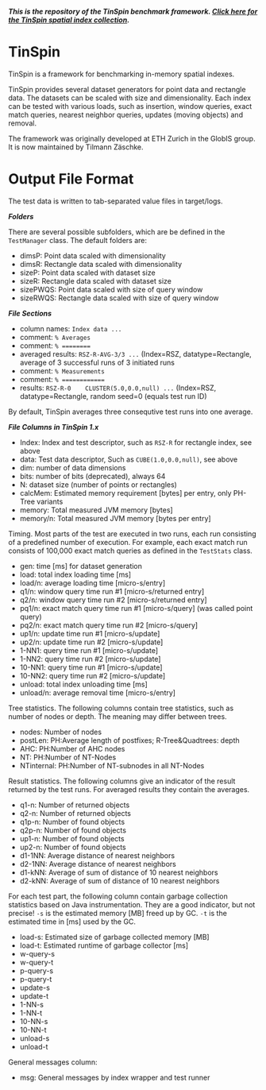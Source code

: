 **_This is the repository of the TinSpin benchmark framework. [Click here for the TinSpin spatial index collection](https://github.com/tzaeschke/tinspin-indexes)._**

# TinSpin

TinSpin is a framework for benchmarking in-memory spatial indexes. 

TinSpin provides several dataset generators for point data and rectangle data. The datasets can be scaled with size and dimensionality. Each index can be tested with various loads, such as insertion, window queries, exact match queries, nearest neighbor queries, updates (moving objects) and removal. 

The framework was originally developed at ETH Zurich in the GlobIS group. It is now maintained by Tilmann Zäschke.



# Output File Format

The test data is written to tab-separated value files in target/logs.

_**Folders**_

There are several possible subfolders, which are be defined in the `TestManager` class. The default folders are:

 * dimsP: Point data scaled with dimensionality
 * dimsR: Rectangle data scaled with dimensionality
 * sizeP: Point data scaled with dataset size
 * sizeR: Rectangle data scaled with dataset size
 * sizePWQS: Point data scaled with size of query window
 * sizeRWQS: Rectangle data scaled with size of query window 

_**File Sections**_

 * column names: `Index data ...`
 * comment: `% Averages`
 * comment: `% ========`
 * averaged results: `RSZ-R-AVG-3/3 ...`  (Index=RSZ, datatype=Rectangle, average of 3 successful runs of 3 initiated runs
 * comment: `% Measurements`
 * comment: `% ============`
 * results: `RSZ-R-0	CLUSTER(5.0,0.0,null) ...` (Index=RSZ, datatype=Rectangle, random seed=0 (equals test run ID)
 
By default, TinSpin averages three consequtive test runs into one average. 

_**File Columns in TinSpin 1.x**_


 * Index: Index and test descriptor, such as `RSZ-R` for rectangle index, see above
 * data: Test data descriptor, Such as `CUBE(1.0,0.0,null)`, see above
 * dim: number of data dimensions
 * bits: number of bits (deprecated), always 64
 * N: dataset size (number of points or rectangles)
 * calcMem: Estimated memory requirement [bytes] per entry, only PH-Tree variants
 * memory: Total measured JVM memory [bytes]
 * memory/n: Total measured JVM memory [bytes per entry]
 
Timing. Most parts of the test are executed in two runs, each run consisting of a predefined number of execution. For example, each exact match run consists of 100,000 exact match queries as defined in the `TestStats` class.
 
 * gen: time [ms] for dataset generation
 * load: total index loading time [ms]
 * load/n: average loading time [micro-s/entry]
 * q1/n: window query time run #1 [micro-s/returned entry]
 * q2/n: window query time run #2 [micro-s/returned entry]
 * pq1/n: exact match query time run #1 [micro-s/query] (was called point query)
 * pq2/n: exact match query time run #2 [micro-s/query]
 * up1/n: update time run #1 [micro-s/update]
 * up2/n: update time run #2 [micro-s/update]
 * 1-NN1: query time run #1 [micro-s/update]
 * 1-NN2: query time run #2 [micro-s/update] 
 * 10-NN1: query time run #1 [micro-s/update] 
 * 10-NN2: query time run #2 [micro-s/update] 
 * unload: total index unloading time [ms]
 * unload/n: average removal time [micro-s/entry]
 
Tree statistics. The following columns contain tree statistics, such as number of nodes or depth. The meaning may differ between trees. 
 
 * nodes: Number of nodes
 * postLen: PH:Average length of postfixes; R-Tree&Quadtrees: depth
 * AHC: PH:Number of AHC nodes
 * NT: PH:Number of NT-Nodes
 * NTinternal: PH:Number of NT-subnodes in all NT-Nodes
 
Result statistics. The following columns give an indicator of the result returned by the test runs. For averaged results they contain the averages. 
 
 * q1-n: Number of returned objects
 * q2-n: Number of returned objects
 * q1p-n: Number of found objects
 * q2p-n: Number of found objects
 * up1-n: Number of found objects
 * up2-n: Number of found objects
 * d1-1NN: Average distance of nearest neighbors
 * d2-1NN: Average distance of nearest neighbors
 * d1-kNN: Average of sum of distance of 10 nearest neighbors
 * d2-kNN: Average of sum of distance of 10 nearest neighbors
 
For each test part, the following column contain garbage collection statistics based on Java instrumentation. They are a good indicator, but not precise! `-s` is the estimated memory [MB] freed up by GC. `-t` is the estimated time in [ms] used by the GC.  
 
 * load-s: Estimated size of garbage collected memory [MB] 
 * load-t: Estimated runtime of garbage collector [ms] 
 * w-query-s
 * w-query-t
 * p-query-s
 * p-query-t
 * update-s
 * update-t
 * 1-NN-s
 * 1-NN-t
 * 10-NN-s
 * 10-NN-t
 * unload-s
 * unload-t

General messages column: 

 * msg: General messages by index wrapper and test runner
 
 


